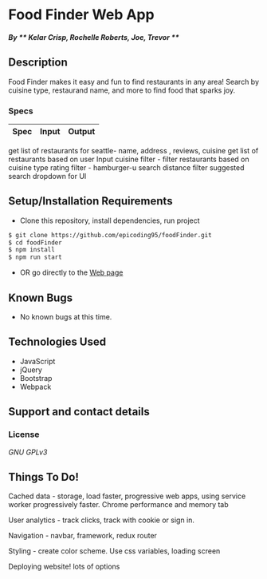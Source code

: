 # Food Finder Web App

#### _By ** Kelar Crisp, Rochelle Roberts, Joe, Trevor **_

## Description
Food Finder makes it easy and fun to find restaurants in any area! Search by cuisine type, restaurand name, and more to find food that sparks joy.


### Specs
| Spec | Input | Output |
| :-------------     | :------------- | :------------- |
get list of restaurants for seattle- name, address , reviews, cuisine
get list of restaurants based on user Input
cuisine filter - filter restaurants based on cuisine type
rating filter -
hamburger-u search
distance filter
suggested search dropdown for UI



## Setup/Installation Requirements

* Clone this repository, install dependencies, run project

```sh
$ git clone https://github.com/epicoding95/foodFinder.git
$ cd foodFinder
$ npm install
$ npm run start
```
* OR go directly to the [Web page](http://schoinh.github.io/pizza)

## Known Bugs
* No known bugs at this time.

## Technologies Used
* JavaScript 
* jQuery
* Bootstrap
* Webpack

## Support and contact details



### License

*GNU GPLv3*

## Things To Do!
Cached data - storage, load faster, progressive web apps, using service worker progressively faster. Chrome performance and memory tab

User analytics - track clicks, track with cookie or sign in. 

Navigation - navbar, framework, redux router 

Styling - create color scheme. Use css variables, loading screen 

Deploying website! lots of options
